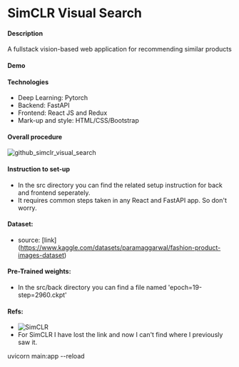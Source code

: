 # SimCLR Visual Search
#### Description
A fullstack vision-based web application for recommending similar products

#### Demo



#### Technologies
- Deep Learning: Pytorch
- Backend: FastAPI
- Frontend: React JS and Redux
- Mark-up and style: HTML/CSS/Bootstrap

#### Overall procedure
![github_simclr_visual_search](https://user-images.githubusercontent.com/79300456/227770648-9d85a8a2-5dbc-48ea-8245-7bcb14926a6c.jpg)

#### Instruction to set-up
- In the src directory you can find the related setup instruction for back and frontend seperately. 
- It requires common steps taken in any React and FastAPI app. So don't worry.

#### Dataset:
- source: [link] (https://www.kaggle.com/datasets/paramaggarwal/fashion-product-images-dataset)

#### Pre-Trained weights:
- In the src/back directory you can find a file named 'epoch=19-step=2960.ckpt'

#### Refs:
- ![SimCLR](https://arxiv.org/abs/2002.05709)
- For SimCLR I have lost the link and now I can't find where I previously saw it.






uvicorn main:app --reload


